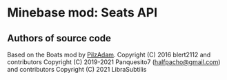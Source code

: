 Minebase mod: Seats API
=======================

Authors of source code
----------------------
Based on the Boats mod by [PilzAdam](https://github.com/PilzAdam).
Copyright (C) 2016 blert2112 and contributors
Copyright (C) 2019-2021 Panquesito7 (halfpacho@gmail.com) and contributors
Copyright (C) 2021 LibraSubtilis 


